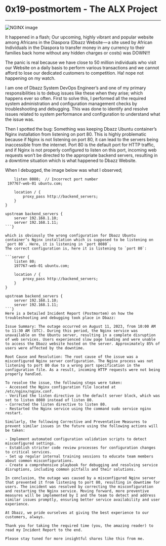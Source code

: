 # 0x19-postmortem - The ALX Project
--------------

![NGINX image](https://encrypted-tbn0.gstatic.com/images?q=tbn:ANd9GcSLP9iIfWr_njC9WzuVPJ1nHqDRbcmJVLfHQA&usqp=CAU)

It happened in a flash; Our upcoming, highly vibrant and popular website among Africans in the Diaspora (Dbazz Website — a site used by African Individuals in the Diaspora to transfer money in any currency to their families back home without any hidden charges or costs) was DOWN!!!

The panic is real because we have close to 50 million individuals who visit our Website on a daily basis to perform various transactions and we cannot afford to lose our dedicated customers to competition. Ha! nope not happening on my watch.

I am one of Dbazz System DevOps Engineer’s and one of my primary responsibilities is to debug issues like these when they arise; which happens ever so often. First to solve this, I performed all the required system administration and configuration management checks by troubleshooting and debugging. This was done to identify and resolve issues related to system performance and configuration to understand what the issue was.

Then I spotted the bug: Something was keeping Dbazz Ubuntu container’s Nginx installation from listening on port 80. This is highly problematic because if Nginx is not listening on port 80, it can lead to the servers being inaccessible from the internet. Port 80 is the default port for HTTP traffic, and if Nginx is not properly configured to listen on this port, incoming web requests won’t be directed to the appropriate backend servers, resulting in a downtime situation which is what happened to Dbazz Website.

When I debugged, the image below  was what I observed;

```server {
    listen 8080;  // Incorrect port number
 197767-web-01 ubuntu.com;

    location / {
        proxy_pass http://backend_servers;
    }
}

upstream backend_servers {
    server 192.168.1.10;
    server 192.168.1.11;
```}

which is obviously the wrong configuration for Dbazz Ubuntu container’s Nginx installation which is supposed to be listening on `port 80`. Here, it is listening in `port 8080`.
The correct configuration is, here it is listening to `port 80`:

```server {
    listen 80;
    197767-web-01 ubuntu.com;

    location / {
        proxy_pass http://backend_servers;
    }
}

upstream backend_servers {
    server 192.168.1.10;
    server 192.168.1.11;
```}
Here is a Detailed Incident Report (Postmortem) on how the troubleshooting and debugging took place in Dbazz:

Issue Summary: The outage occurred on August 11, 2023, from 10:00 AM to 11:30 AM (UTC). During this period, the Nginx service was unavailable on the Ubuntu server, resulting in a complete disruption of web services. Users experienced slow page loading and were unable to access the Dbazz website hosted on the server. Approximately 85% of users were affected by the downtime.

Root Cause and Resolution: The root cause of the issue was a misconfigured Nginx server configuration. The Nginx process was not listening to port 80 due to a wrong port specification in the configuration file. As a result, incoming HTTP requests were not being properly handled.

To resolve the issue, the following steps were taken:
- Accessed the Nginx configuration file located at /etc/nginx/nginx.conf.
- Verified the listen directive in the default server block, which was set to listen 8080 instead of listen 80.
- Corrected the listen directive to listen 80.
- Restarted the Nginx service using the command sudo service nginx restart.

Similarly, the following Corrective and Preventative Measures to prevent similar issues in the future using the following actions will be taken:

- Implement automated configuration validation scripts to detect misconfigured settings.
- Establish stricter code review processes for configuration changes to critical services.
- Set up regular internal training sessions to educate team members about common misconfigurations.
- Create a comprehensive playbook for debugging and resolving service disruptions, including common pitfalls and their solutions.

In conclusion, the outage was caused by a misconfigured Nginx server that prevented it from listening to port 80, resulting in downtime for users. The incident was resolved by correcting the misconfiguration and restarting the Nginx service. Moving forward, more preventive measures will be implemented by I and the team to detect and address similar issues promptly, ensuring better service availability and user experience.

At Dbazz, we pride ourselves at giving the best experience to our customers, always.

Thank you for taking the required time (you, the amazing reader) to read my Incident Report to the end.

Please stay tuned for more insightful shares like this from me.
